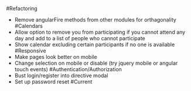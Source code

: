 #Refactoring
- Remove angularFire methods from other modules for orthagonality
#Calendars
- Allow option to remove you from participating if you cannot attend any
  day and add to a list of people who cannot participate
- Show calendar excluding certain participants if no one is available
#Responsive
- Make pages look better on mobile
- Change selection on mobile or disable (try jquery mobile or angular touch events)
#Authentication/Authorization
- Bust login/register into directive modal
- Set up password reset
#Current
